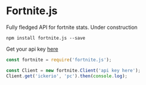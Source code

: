 # Fortnite.js

Fully fledged API for fortnite stats. Under construction

`npm install fortnite.js --save`

Get your api key [here](https://fortnitetracker.com/site-api)

```js
const fortnite = require('fortnite.js');

const Client = new fortnite.Client('api key here');
Client.get('ickerio', 'pc').then(console.log);
```